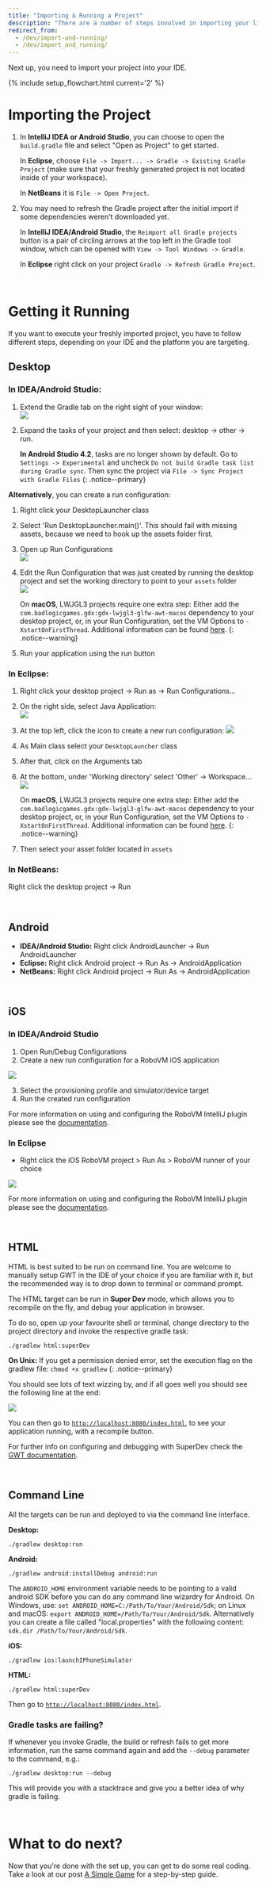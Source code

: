 ```yaml
---
title: "Importing & Running a Project"
description: "There are a number of steps involved in importing your libGDX project into the IDE of your choice."
redirect_from:
  - /dev/import-and-running/
  - /dev/import_and_running/
---
```


Next up, you need to import your project into your IDE.

{% include setup_flowchart.html current='2' %}


# Importing the Project
1. In **IntelliJ IDEA or Android Studio**, you can choose to open the `build.gradle` file and select "Open as Project" to get started.

   In **Eclipse**, choose `File -> Import... -> Gradle -> Existing Gradle Project` (make sure that your freshly generated project is not located inside of your workspace).

   In **NetBeans** it is `File -> Open Project`.

2. You may need to refresh the Gradle project after the initial import if some dependencies weren't downloaded yet.

   In **IntelliJ IDEA/Android Studio**, the `Reimport all Gradle projects` button is a pair of circling arrows at the top left in the Gradle tool window, which can be opened with `View -> Tool Windows -> Gradle`.

   In **Eclipse** right click on your project `Gradle -> Refresh Gradle Project`.

<br/>

# Getting it Running
If you want to execute your freshly imported project, you have to follow different steps, depending on your IDE and the platform you are targeting.
## Desktop
### In IDEA/Android Studio:
1. Extend the Gradle tab on the right sight of your window: <br/>
  ![](/assets/images/dev/idea/3.png)
2. Expand the tasks of your project and then select: desktop -> other -> run.

   **In Android Studio 4.2**, tasks are no longer shown by default. Go to `Settings -> Experimental` and uncheck `Do not build Gradle task list during Gradle sync`. Then sync the project via `File -> Sync Project with Gradle Files`
   {: .notice--primary}

<b>Alternatively</b>, you can create a run configuration:
1. Right click your DesktopLauncher class
2. Select 'Run DesktopLauncher.main()'. This should fail with missing assets, because we need to hook up the assets folder first.
3. Open up Run Configurations <br/>
  ![](/assets/images/dev/idea/0.png)
4. Edit the Run Configuration that was just created by running the desktop project and set the working directory to point to your `assets` folder <br/>
  ![](/assets/images/dev/idea/1.png)

    On **macOS**, LWJGL3 projects require one extra step: Either add the `com.badlogicgames.gdx:gdx-lwjgl3-glfw-awt-macos` dependency to your desktop project, or, in your Run Configuration, set the VM Options to `-XstartOnFirstThread`. Additional information can be found [here](/news/2021/07/devlog-7-lwjgl3#do-i-need-to-do-anything-else).
    {: .notice--warning}
5. Run your application using the run button

### In Eclipse:
1. Right click your desktop project -> Run as -> Run Configurations...
2. On the right side, select Java Application: <br/>
  ![](/assets/images/dev/eclipse/3.png)
3. At the top left, click the icon to create a new run configuration:
  ![](/assets/images/dev/eclipse/0.png)
4. As Main class select your `DesktopLauncher` class
5. After that, click on the Arguments tab
6. At the bottom, under 'Working directory' select 'Other' -> Workspace...
  ![](/assets/images/dev/eclipse/1.png)

    On **macOS**, LWJGL3 projects require one extra step: Either add the `com.badlogicgames.gdx:gdx-lwjgl3-glfw-awt-macos` dependency to your desktop project, or, in your Run Configuration, set the VM Options to `-XstartOnFirstThread`. Additional information can be found [here](/news/2021/07/devlog-7-lwjgl3#do-i-need-to-do-anything-else).
    {: .notice--warning}
7. Then select your asset folder located in `assets`

### In NetBeans:
Right click the desktop project -> Run

<br/>

## Android
- **IDEA/Android Studio:** Right click AndroidLauncher -> Run AndroidLauncher
- **Eclipse:** Right click Android project -> Run As -> AndroidApplication
- **NetBeans:** Right click Android project -> Run As -> AndroidApplication

<br/>

## iOS
### In IDEA/Android Studio
1. Open Run/Debug Configurations
2. Create a new run configuration for a RoboVM iOS application

![](/assets/images/dev/idea/2.png)

3. Select the provisioning profile and simulator/device target
4. Run the created run configuration

For more information on using and configuring the RoboVM IntelliJ plugin please see the [documentation](http://robovm.mobidevelop.com).

### In Eclipse
- Right click the iOS RoboVM project > Run As > RoboVM runner of your choice

![](/assets/images/dev/eclipse/2.png)

For more information on using and configuring the RoboVM IntelliJ plugin please see the [documentation](http://robovm.mobidevelop.com).

<br/>

## HTML
HTML is best suited to be run on command line. You are welcome to manually setup GWT in the IDE of your choice if you are familiar with it, but the recommended way is to drop down to terminal or command prompt.

The HTML target can be run in **Super Dev** mode, which allows you to recompile on the fly, and debug your application in browser.

To do so, open up your favourite shell or terminal, change directory to the project directory and invoke the respective gradle task:

```
./gradlew html:superDev
```

**On Unix:** If you get a permission denied error, set the execution flag on the gradlew file: `chmod +x gradlew`
{: .notice--primary}

You should see lots of text wizzing by, and if all goes well you should see the following line at the end:

![](/assets/images/dev/html/0.png)

You can then go to [`http://localhost:8080/index.html`](http://localhost:8080/index.html), to see your application running, with a recompile button.

For further info on configuring and debugging with SuperDev check the [GWT documentation](http://www.gwtproject.org/articles/superdevmode.html).

<br/>

## Command Line
All the targets can be run and deployed to via the command line interface.

**Desktop:**
```
./gradlew desktop:run
```

**Android:**
```
./gradlew android:installDebug android:run
```

The `ANDROID_HOME` environment variable needs to be pointing to a valid android SDK before you can do any command line wizardry for Android. On Windows, use: `set ANDROID_HOME=​C:/Path/To/Your/Android/Sdk`; on Linux and macOS: `export ANDROID_HOME=​/Path/To/Your/Android/Sdk`. Alternatively you can create a file called "local.properties" with the following content: `sdk.dir /Path/To/Your/Android/Sdk`.

**iOS:**
```
./gradlew ios:launchIPhoneSimulator
```

**HTML:**
```
./gradlew html:superDev
```

Then go to [`http://localhost:8080/index.html`](http://localhost:8080/index.html).

### Gradle tasks are failing?
If whenever you invoke Gradle, the build or refresh fails to get more information, run the same command again and add the `--debug` parameter to the command, e.g.:

```
./gradlew desktop:run --debug
```

This will provide you with a stacktrace and give you a better idea of why gradle is failing.


<br/>

# What to do next?
Now that you're done with the set up, you can get to do some real coding. Take a look at our post [A Simple Game](/wiki/start/a-simple-game) for a step-by-step guide.
